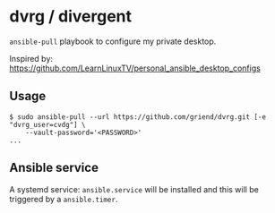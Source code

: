 # dvrg / divergent

`ansible-pull` playbook to configure my private desktop.

Inspired by: https://github.com/LearnLinuxTV/personal_ansible_desktop_configs

## Usage

```shell
$ sudo ansible-pull --url https://github.com/griend/dvrg.git [-e "dvrg_user=cvdg"] \
    --vault-password='<PASSWORD>'
...
```

## Ansible service

A systemd service: `ansible.service` will be installed and this will be triggered by a `ansible.timer`.
